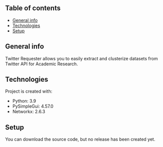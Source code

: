 ## Table of contents
* [General info](#general-info)
* [Technologies](#technologies)
* [Setup](#setup)

## General info
Twitter Requester allows you to easily extract
and clusterize datasets from Twitter API for
Academic Research.

## Technologies
Project is created with:
* Python: 3.9
* PySimpleGui: 4.57.0
* Networkx: 2.6.3

## Setup
You can download the source code, but no release has been created yet.
